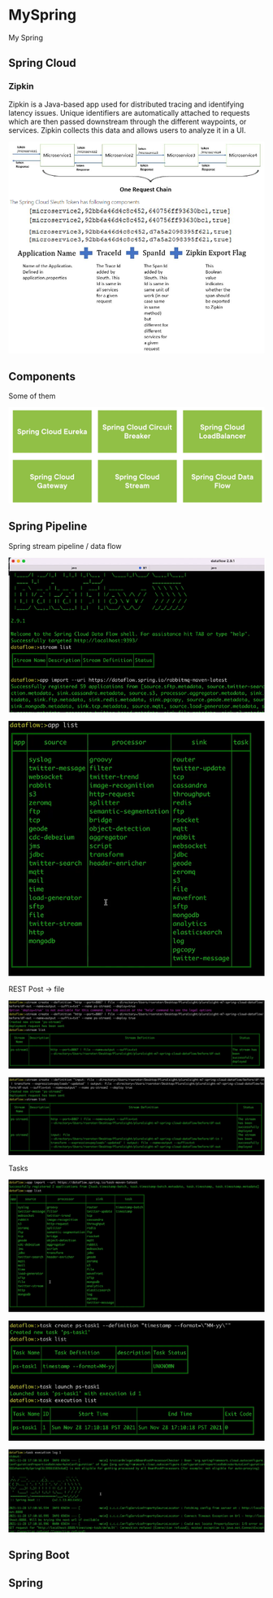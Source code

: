 # MySpring

My Spring

## Spring Cloud

### Zipkin

Zipkin is a Java-based app used for distributed tracing and identifying latency issues. Unique identifiers are automatically attached to requests which are then passed downstream through the different waypoints, or services. Zipkin collects this data and allows users to analyze it in a UI.

![1660509680601](image/README/1660509680601.png)

## Components

Some of them

![1660513582553](image/README/1660513582553.png)

## Spring Pipeline

Spring stream pipeline / data flow

![1660513965220](image/README/1660513965220.png)

![1660513981993](image/README/1660513981993.png)

REST Post -> file

![1660514069109](image/README/1660514069109.png)

![1660514204559](image/README/1660514204559.png)

Tasks

![1660514262425](image/README/1660514262425.png)

![1660514308378](image/README/1660514308378.png)

![1660514343792](image/README/1660514343792.png)

## Spring Boot

## Spring
